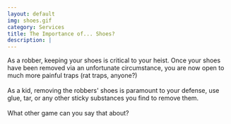 ```yaml
---
layout: default
img: shoes.gif
category: Services
title: The Importance of... Shoes?
description: |
---
```

As a robber, keeping your shoes is critical to your heist. Once your shoes have been removed via an unfortunate circumstance, you are now open to much more painful traps (rat traps, anyone?)<br><br>
As a kid, removing the robbers' shoes is paramount to your defense, use glue, tar, or any other sticky substances you find to remove them. <br><br>What other game can you say that about?